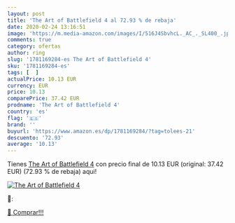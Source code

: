 ```yaml
---
layout: post
title: 'The Art of Battlefield 4 al 72.93 % de rebaja'
date: 2020-02-24 13:16:51
image: 'https://m.media-amazon.com/images/I/516J4SbvhcL._AC_._SL400_.jpg'
comments: true
category: ofertas
author: ring
slug: '1781169284-es The Art of Battlefield 4'
sku: '1781169284-es'
tags: [  ]
actualPrice: 10.13 EUR
currency: EUR
price: 10.13
comparePrice: 37.42 EUR
prodname: 'The Art of Battlefield 4'
country: 'es'
flag: '🇪🇸'
brand: ''
buyurl: 'https://www.amazon.es/dp/1781169284/?tag=tolees-21'
descuento: '72.93'
average: '10.13'
---
```


Tienes [The Art of Battlefield 4](https://www.amazon.es/dp/1781169284/?tag=tolees-21) con precio final de  10.13 EUR (original: 37.42 EUR) (72.93 %  de rebaja) aqui!

[![The Art of Battlefield 4](https://m.media-amazon.com/images/I/516J4SbvhcL._AC_._SL400_.jpg)](https://www.amazon.es/dp/1781169284/?tag=tolees-21)

🔎:


[🛒 Comprar!!!](https://www.amazon.es/dp/1781169284/?tag=tolees-21)

